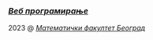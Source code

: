 ### _[Веб програмирање](http://www.vebp.matf.bg.ac.rs/ "ВЕБ ПРОГРАМИРАЊЕ")_

2023 @ _[Математички факултет Београд](http://www.matf.bg.ac.rs/)_
